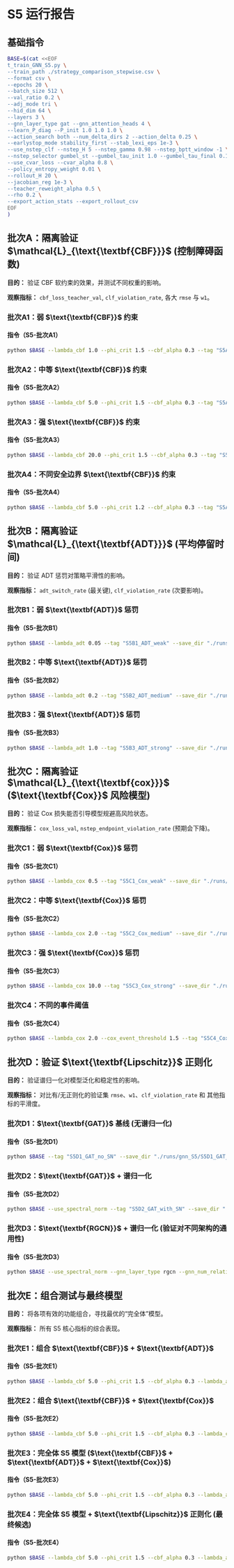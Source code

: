 # **S5 运行报告**

## **基础指令**

```bash
BASE=$(cat <<EOF
t_train_GNN_S5.py \
--train_path ./strategy_comparison_stepwise.csv \
--format csv \
--epochs 20 \
--batch_size 512 \
--val_ratio 0.2 \
--adj_mode tri \
--hid_dim 64 \
--layers 3 \
--gnn_layer_type gat --gnn_attention_heads 4 \
--learn_P_diag --P_init 1.0 1.0 1.0 \
--action_search both --num_delta_dirs 2 --action_delta 0.25 \
--earlystop_mode stability_first --stab_lexi_eps 1e-3 \
--use_nstep_clf --nstep_H 5 --nstep_gamma 0.98 --nstep_bptt_window -1 \
--nstep_selector gumbel_st --gumbel_tau_init 1.0 --gumbel_tau_final 0.1 --gumbel_anneal_ep 15 \
--use_cvar_loss --cvar_alpha 0.8 \
--policy_entropy_weight 0.01 \
--rollout_H 20 \
--jacobian_reg 1e-3 \
--teacher_reweight_alpha 0.5 \
--rho 0.2 \
--export_action_stats --export_rollout_csv
EOF
)
```

## **批次A：隔离验证 $\mathcal{L}_{\text{\textbf{CBF}}}$ (控制障碍函数)**

**目的：** 验证 $\text{CBF}$ 软约束的效果，并测试不同权重的影响。

**观察指标：** `cbf_loss_teacher_val`, `clf_violation_rate`, 各大 `rmse` 与 `w1`。

### **批次A1：弱 $\text{\textbf{CBF}}$ 约束**

#### **指令（S5-批次A1）**

```bash
python $BASE --lambda_cbf 1.0 --phi_crit 1.5 --cbf_alpha 0.3 --tag "S5A1_CBF_weak" --save_dir "./runs/gnn_S5/S5A1_CBF_weak"
```

### **批次A2：中等 $\text{\textbf{CBF}}$ 约束**

#### **指令（S5-批次A2）**

```bash
python $BASE --lambda_cbf 5.0 --phi_crit 1.5 --cbf_alpha 0.3 --tag "S5A2_CBF_medium" --save_dir "./runs/gnn_S5/S5A2_CBF_medium"
```

### **批次A3：强 $\text{\textbf{CBF}}$ 约束**

#### **指令（S5-批次A3）**

```bash
python $BASE --lambda_cbf 20.0 --phi_crit 1.5 --cbf_alpha 0.3 --tag "S5A3_CBF_strong" --save_dir "./runs/gnn_S5/S5A3_CBF_strong"
```

### **批次A4：不同安全边界 $\text{\textbf{CBF}}$ 约束**

#### **指令（S5-批次A4）**

```bash
python $BASE --lambda_cbf 5.0 --phi_crit 1.2 --cbf_alpha 0.3 --tag "S5A4_CBF_strict_boundary" --save_dir "./runs/gnn_S5/S5A4_CBF_strict_boundary"
```

## **批次B：隔离验证 $\mathcal{L}_{\text{\textbf{ADT}}}$ (平均停留时间)**

**目的：** 验证 $\text{ADT}$ 惩罚对策略平滑性的影响。

**观察指标：** `adt_switch_rate` (最关键), `clf_violation_rate` (次要影响)。

### **批次B1：弱 $\text{\textbf{ADT}}$ 惩罚**

#### **指令（S5-批次B1）**

```bash
python $BASE --lambda_adt 0.05 --tag "S5B1_ADT_weak" --save_dir "./runs/gnn_S5/S5B1_ADT_weak"
```

### **批次B2：中等 $\text{\textbf{ADT}}$ 惩罚**

#### **指令（S5-批次B2）**

```bash
python $BASE --lambda_adt 0.2 --tag "S5B2_ADT_medium" --save_dir "./runs/gnn_S5/S5B2_ADT_medium"
```

### **批次B3：强 $\text{\textbf{ADT}}$ 惩罚**

#### **指令（S5-批次B3）**

```bash
python $BASE --lambda_adt 1.0 --tag "S5B3_ADT_strong" --save_dir "./runs/gnn_S5/S5B3_ADT_strong"
```

## **批次C：隔离验证 $\mathcal{L}_{\text{\textbf{cox}}}$ ($\text{\textbf{Cox}}$ 风险模型)**

**目的：** 验证 $\text{Cox}$ 损失能否引导模型规避高风险状态。

**观察指标：** `cox_loss_val`, `nstep_endpoint_violation_rate` (预期会下降)。

### **批次C1：弱 $\text{\textbf{Cox}}$ 惩罚**

#### **指令（S5-批次C1）**

```bash
python $BASE --lambda_cox 0.5 --tag "S5C1_Cox_weak" --save_dir "./runs/gnn_S5/S5C1_Cox_weak"
```

### **批次C2：中等 $\text{\textbf{Cox}}$ 惩罚**

#### **指令（S5-批次C2）**

```bash
python $BASE --lambda_cox 2.0 --tag "S5C2_Cox_medium" --save_dir "./runs/gnn_S5/S5C2_Cox_medium"
```

### **批次C3：强 $\text{\textbf{Cox}}$ 惩罚**

#### **指令（S5-批次C3）**

```bash
python $BASE --lambda_cox 10.0 --tag "S5C3_Cox_strong" --save_dir "./runs/gnn_S5/S5C3_Cox_strong"
```

### **批次C4：不同的事件阈值**

#### **指令（S5-批次C4）**

```bash
python $BASE --lambda_cox 2.0 --cox_event_threshold 1.5 --tag "S5C4_Cox_strict_event" --save_dir "./runs/gnn_S5/S5C4_Cox_strict_event"
```

## **批次D：验证 $\text{\textbf{Lipschitz}}$ 正则化**

**目的：** 验证谱归一化对模型泛化和稳定性的影响。

**观察指标：** 对比有/无正则化的验证集 `rmse`、`w1`、`clf_violation_rate` 和 其他指标的平滑度。

### **批次D1：$\text{\textbf{GAT}}$ 基线 (无谱归一化)**

#### **指令（S5-批次D1）**

```bash
python $BASE --tag "S5D1_GAT_no_SN" --save_dir "./runs/gnn_S5/S5D1_GAT_no_SN"
```

### **批次D2：$\text{\textbf{GAT}}$ + 谱归一化**

#### **指令（S5-批次D2）**

```bash
python $BASE --use_spectral_norm --tag "S5D2_GAT_with_SN" --save_dir "./runs/gnn_S5/S5D2_GAT_with_SN"
```

### **批次D3：$\text{\textbf{RGCN}}$ + 谱归一化 (验证对不同架构的通用性)**

#### **指令（S5-批次D3）**

```bash
python $BASE --use_spectral_norm --gnn_layer_type rgcn --gnn_num_relations 5 --tag "S5D3_RGCN_with_SN" --save_dir "./runs/gnn_S5/S5D3_RGCN_with_SN"
```

## **批次E：组合测试与最终模型**

**目的：** 将各项有效的功能组合，寻找最优的“完全体”模型。

**观察指标：** 所有 S5 核心指标的综合表现。

### **批次E1：组合 $\text{\textbf{CBF}}$ + $\text{\textbf{ADT}}$**

#### **指令（S5-批次E1）**

```bash
python $BASE --lambda_cbf 5.0 --phi_crit 1.5 --cbf_alpha 0.3 --lambda_adt 0.2 --tag "S5E1_CBF_ADT" --save_dir "./runs/gnn_S5/S5E1_CBF_ADT"
```

### **批次E2：组合 $\text{\textbf{CBF}}$ + $\text{\textbf{Cox}}$**

#### **指令（S5-批次E2）**

```bash
python $BASE --lambda_cbf 5.0 --phi_crit 1.5 --cbf_alpha 0.3 --lambda_cox 2.0 --tag "S5E2_CBF_Cox" --save_dir "./runs/gnn_S5/S5E2_CBF_Cox"
```

### **批次E3：完全体 S5 模型 ($\text{\textbf{CBF}}$ + $\text{\textbf{ADT}}$ + $\text{\textbf{Cox}}$)**

#### **指令（S5-批次E3）**

```bash
python $BASE --lambda_cbf 5.0 --phi_crit 1.5 --cbf_alpha 0.3 --lambda_adt 0.2 --lambda_cox 2.0 --tag "S5E3_Full_Model" --save_dir "./runs/gnn_S5/S5E3_Full_Model"
```

### **批次E4：完全体 S5 模型 + $\text{\textbf{Lipschitz}}$ 正则化 (最终候选)**

#### **指令（S5-批次E4）**

```bash
python $BASE --lambda_cbf 5.0 --phi_crit 1.5 --cbf_alpha 0.3 --lambda_adt 0.2 --lambda_cox 2.0 --use_spectral_norm --tag "S5E4_Full_Model_SN" --save_dir "./runs/gnn_S5/S5E4_Full_Model_SN"
```
